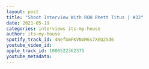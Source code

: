 ```yaml
---
layout: post
title: "Shoot Interview With ROH Rhett Titus | #32"
date: 2021-05-19
categories: interviews its-my-house
author: its-my-house
spotify_track_id: 4NefGmFKVNVM6s7XEQ2Sd6
youtube_video_id: 
apple_track_id: 1000522362375
youtube_metadata: 
---
```

